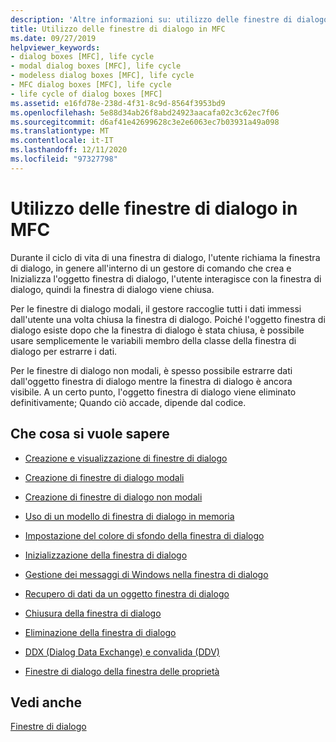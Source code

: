```yaml
---
description: 'Altre informazioni su: utilizzo delle finestre di dialogo in MFC'
title: Utilizzo delle finestre di dialogo in MFC
ms.date: 09/27/2019
helpviewer_keywords:
- dialog boxes [MFC], life cycle
- modal dialog boxes [MFC], life cycle
- modeless dialog boxes [MFC], life cycle
- MFC dialog boxes [MFC], life cycle
- life cycle of dialog boxes [MFC]
ms.assetid: e16fd78e-238d-4f31-8c9d-8564f3953bd9
ms.openlocfilehash: 5e88d34ab26f8abd24923aacafa02c3c62ec7f06
ms.sourcegitcommit: d6af41e42699628c3e2e6063ec7b03931a49a098
ms.translationtype: MT
ms.contentlocale: it-IT
ms.lasthandoff: 12/11/2020
ms.locfileid: "97327798"
---
```

# <a name="working-with-dialog-boxes-in-mfc"></a>Utilizzo delle finestre di dialogo in MFC

Durante il ciclo di vita di una finestra di dialogo, l'utente richiama la finestra di dialogo, in genere all'interno di un gestore di comando che crea e Inizializza l'oggetto finestra di dialogo, l'utente interagisce con la finestra di dialogo, quindi la finestra di dialogo viene chiusa.

Per le finestre di dialogo modali, il gestore raccoglie tutti i dati immessi dall'utente una volta chiusa la finestra di dialogo. Poiché l'oggetto finestra di dialogo esiste dopo che la finestra di dialogo è stata chiusa, è possibile usare semplicemente le variabili membro della classe della finestra di dialogo per estrarre i dati.

Per le finestre di dialogo non modali, è spesso possibile estrarre dati dall'oggetto finestra di dialogo mentre la finestra di dialogo è ancora visibile. A un certo punto, l'oggetto finestra di dialogo viene eliminato definitivamente; Quando ciò accade, dipende dal codice.

## <a name="what-do-you-want-to-know-more-about"></a>Che cosa si vuole sapere

- [Creazione e visualizzazione di finestre di dialogo](creating-and-displaying-dialog-boxes.md)

- [Creazione di finestre di dialogo modali](creating-modal-dialog-boxes.md)

- [Creazione di finestre di dialogo non modali](creating-modeless-dialog-boxes.md)

- [Uso di un modello di finestra di dialogo in memoria](using-a-dialog-template-in-memory.md)

- [Impostazione del colore di sfondo della finestra di dialogo](setting-the-dialog-boxs-background-color.md)

- [Inizializzazione della finestra di dialogo](initializing-the-dialog-box.md)

- [Gestione dei messaggi di Windows nella finestra di dialogo](handling-windows-messages-in-your-dialog-box.md)

- [Recupero di dati da un oggetto finestra di dialogo](retrieving-data-from-the-dialog-object.md)

- [Chiusura della finestra di dialogo](closing-the-dialog-box.md)

- [Eliminazione della finestra di dialogo](destroying-the-dialog-box.md)

- [DDX (Dialog Data Exchange) e convalida (DDV)](dialog-data-exchange-and-validation.md)

- [Finestre di dialogo della finestra delle proprietà](property-sheets-and-property-pages-mfc.md)

## <a name="see-also"></a>Vedi anche

[Finestre di dialogo](dialog-boxes.md)
